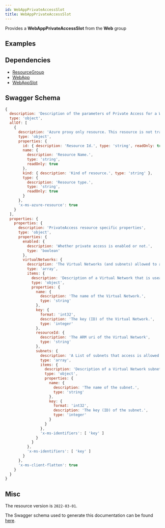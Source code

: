 ```yaml
---
id: WebAppPrivateAccessSlot
title: WebAppPrivateAccessSlot
---
```

Provides a **WebAppPrivateAccessSlot** from the **Web** group
## Examples
## Dependencies
- [ResourceGroup](../Resources/ResourceGroup.md)
- [WebApp](../Web/WebApp.md)
- [WebAppSlot](../Web/WebAppSlot.md)
## Swagger Schema
```js
{
  description: 'Description of the parameters of Private Access for a Web Site.',
  type: 'object',
  allOf: [
    {
      description: 'Azure proxy only resource. This resource is not tracked by Azure Resource Manager.',
      type: 'object',
      properties: {
        id: { description: 'Resource Id.', type: 'string', readOnly: true },
        name: {
          description: 'Resource Name.',
          type: 'string',
          readOnly: true
        },
        kind: { description: 'Kind of resource.', type: 'string' },
        type: {
          description: 'Resource type.',
          type: 'string',
          readOnly: true
        }
      },
      'x-ms-azure-resource': true
    }
  ],
  properties: {
    properties: {
      description: 'PrivateAccess resource specific properties',
      type: 'object',
      properties: {
        enabled: {
          description: 'Whether private access is enabled or not.',
          type: 'boolean'
        },
        virtualNetworks: {
          description: 'The Virtual Networks (and subnets) allowed to access the site privately.',
          type: 'array',
          items: {
            description: 'Description of a Virtual Network that is useable for private site access.',
            type: 'object',
            properties: {
              name: {
                description: 'The name of the Virtual Network.',
                type: 'string'
              },
              key: {
                format: 'int32',
                description: 'The key (ID) of the Virtual Network.',
                type: 'integer'
              },
              resourceId: {
                description: 'The ARM uri of the Virtual Network',
                type: 'string'
              },
              subnets: {
                description: 'A List of subnets that access is allowed to on this Virtual Network. An empty array (but not null) is interpreted to mean that all subnets are allowed within this Virtual Network.',
                type: 'array',
                items: {
                  description: 'Description of a Virtual Network subnet that is useable for private site access.',
                  type: 'object',
                  properties: {
                    name: {
                      description: 'The name of the subnet.',
                      type: 'string'
                    },
                    key: {
                      format: 'int32',
                      description: 'The key (ID) of the subnet.',
                      type: 'integer'
                    }
                  }
                },
                'x-ms-identifiers': [ 'key' ]
              }
            }
          },
          'x-ms-identifiers': [ 'key' ]
        }
      },
      'x-ms-client-flatten': true
    }
  }
}
```
## Misc
The resource version is `2022-03-01`.

The Swagger schema used to generate this documentation can be found [here](https://github.com/Azure/azure-rest-api-specs/tree/main/specification/web/resource-manager/Microsoft.Web/stable/2022-03-01/WebApps.json).
